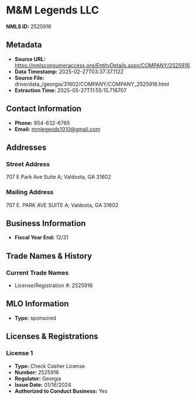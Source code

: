 # M&M Legends LLC

**NMLS ID:** 2525916

## Metadata
- **Source URL:** https://nmlsconsumeraccess.org/EntityDetails.aspx/COMPANY/2525916
- **Data Timestamp:** 2025-02-27T03:37:37.112Z
- **Source File:** drive/data_/georgia/31602/COMPANY/COMPANY_2525916.html
- **Extraction Time:** 2025-05-27T11:55:15.716707

## Contact Information
- **Phone:** 954-832-6765
- **Email:** mmlegends1010@gmail.com

## Addresses
### Street Address
707 E Park Ave Suite A; Valdosta, GA 31602

### Mailing Address
707 E. PARK AVE SUITE A; Valdosta, GA 31602

## Business Information
- **Fiscal Year End:** 12/31

## Trade Names & History
### Current Trade Names
- License/Registration #: 2525916

## MLO Information
- **Type:** sponsored

## Licenses & Registrations

### License 1
- **Type:** Check Casher License
- **Number:** 2525916
- **Regulator:** Georgia
- **Issue Date:** 01/16/2024
- **Authorized to Conduct Business:** Yes

